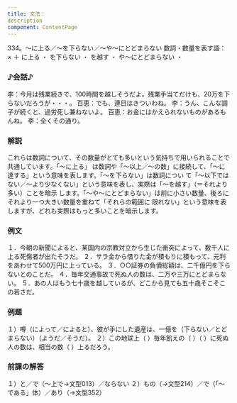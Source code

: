 ```yaml
---
title: 文法：
description
component: ContentPage
---
```



334。～に上る／～を下らない／～や～にとどまらない
数詞・数量を表す語： × ＋ に上る ・
を下らない ・
を越す ・
や～にとどまらない ・
### ♪会話♪
李：今月は残業続きで、100時間を越しそうだよ。残業手当てだけも、20万を下らないだろうが・・・。 百恵：でも、連日はきついわね。
李：うん、こんな調子が続くと、過労死し兼ねないよ。
百恵：お金にはかえられないものがあるもんね。
李：全くその通り。
### 解説
これらは数詞について、その数量がとても多いという気持ちで用いられることで共通しています。「～に上る」 は数詞や「～以上／～の数」に接続して、「～に達する」という意味を表します。「～を下らない」は数詞につい て「～以下ではない／～より少なくない」という意味を表し、実際は「～を越す」（＝それより多い）ことを暗示 します。「～や～にとどまらない」は前に小さい数量、後ろにそれより一つ大きい数量を重ねて「それらの範囲に 限れない」という意味を表しますが、どれも実際はもっと多いことを暗示します。
### 例文
１．今朝の新聞によると、某国内の宗教対立から生じた衝突によって、数千人に上る死傷者が出たそうだ。
２．サラ金から借りた金が積もりに積もって、元利をあわせて500万円に上っている。
３．○○証券の負債総額は、二千億円を下らないとのことだ。
４．毎年交通事故で死ぬ人の数は、二万や三万にとどまらない。
５．あの人はもう七十歳を越しているが、どこから見ても五十歳そこそこの若さだ。
### 例題
１）噂（によって／によると）、彼が手にした遺産は、一億を（下らない／とどまらない）（ようだ／そうだ）。
２）この地球上（ ）毎年飢えの（ ）（ ）に死ぬ人の数は、相当の数（ ）上るだろう。
### 前課の解答
１）と／で（～上で→文型013）／ならない
２）もの（→文型214）／で（「～である」体）／あり（→文型352）
